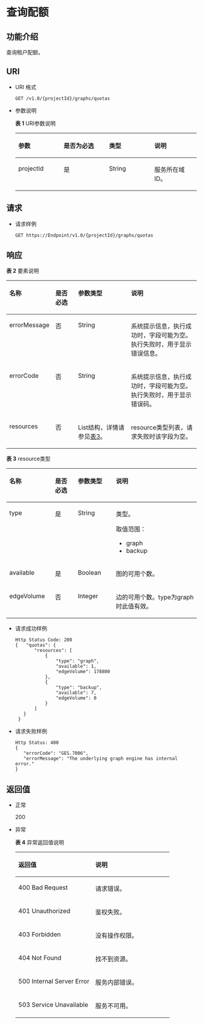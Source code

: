 # 查询配额<a name="ges_03_0013"></a>

## 功能介绍<a name="section43665743"></a>

查询租户配额。

## URI<a name="section57447370"></a>

-   URI 格式

    ```
    GET /v1.0/{projectId}/graphs/quotas
    ```

-   参数说明

    **表 1**  URI参数说明

    <a name="table944842165240"></a>
    <table><thead align="left"><tr id="row50689853165240"><th class="cellrowborder" valign="top" width="25%" id="mcps1.2.5.1.1"><p id="p6438023316534"><a name="p6438023316534"></a><a name="p6438023316534"></a>参数</p>
    </th>
    <th class="cellrowborder" valign="top" width="25%" id="mcps1.2.5.1.2"><p id="p4741635116534"><a name="p4741635116534"></a><a name="p4741635116534"></a>是否为必选</p>
    </th>
    <th class="cellrowborder" valign="top" width="25%" id="mcps1.2.5.1.3"><p id="p1551922216534"><a name="p1551922216534"></a><a name="p1551922216534"></a>类型</p>
    </th>
    <th class="cellrowborder" valign="top" width="25%" id="mcps1.2.5.1.4"><p id="p4909746116534"><a name="p4909746116534"></a><a name="p4909746116534"></a>说明</p>
    </th>
    </tr>
    </thead>
    <tbody><tr id="row54877755165240"><td class="cellrowborder" valign="top" width="25%" headers="mcps1.2.5.1.1 "><p id="p589966216534"><a name="p589966216534"></a><a name="p589966216534"></a>projectId</p>
    </td>
    <td class="cellrowborder" valign="top" width="25%" headers="mcps1.2.5.1.2 "><p id="p811058316534"><a name="p811058316534"></a><a name="p811058316534"></a>是</p>
    </td>
    <td class="cellrowborder" valign="top" width="25%" headers="mcps1.2.5.1.3 "><p id="p5297744816534"><a name="p5297744816534"></a><a name="p5297744816534"></a>String</p>
    </td>
    <td class="cellrowborder" valign="top" width="25%" headers="mcps1.2.5.1.4 "><p id="p6331489016534"><a name="p6331489016534"></a><a name="p6331489016534"></a>服务所在域ID。</p>
    </td>
    </tr>
    </tbody>
    </table>


## 请求<a name="section47264284"></a>

-   请求样例

    ```
    GET https://Endpoint/v1.0/{projectId}/graphs/quotas
    ```


## 响应<a name="section22725374"></a>

**表 2**  要素说明

<a name="table28067432"></a>
<table><thead align="left"><tr id="row11887525"><th class="cellrowborder" valign="top" width="16%" id="mcps1.2.5.1.1"><p id="p23365488"><a name="p23365488"></a><a name="p23365488"></a>名称</p>
</th>
<th class="cellrowborder" valign="top" width="13%" id="mcps1.2.5.1.2"><p id="p13556388"><a name="p13556388"></a><a name="p13556388"></a>是否必选</p>
</th>
<th class="cellrowborder" valign="top" width="31%" id="mcps1.2.5.1.3"><p id="p24325607"><a name="p24325607"></a><a name="p24325607"></a>参数类型</p>
</th>
<th class="cellrowborder" valign="top" width="40%" id="mcps1.2.5.1.4"><p id="p24217188"><a name="p24217188"></a><a name="p24217188"></a>说明</p>
</th>
</tr>
</thead>
<tbody><tr id="row16628103"><td class="cellrowborder" valign="top" width="16%" headers="mcps1.2.5.1.1 "><p id="p4699083"><a name="p4699083"></a><a name="p4699083"></a>errorMessage</p>
</td>
<td class="cellrowborder" valign="top" width="13%" headers="mcps1.2.5.1.2 "><p id="p45081436"><a name="p45081436"></a><a name="p45081436"></a>否</p>
</td>
<td class="cellrowborder" valign="top" width="31%" headers="mcps1.2.5.1.3 "><p id="p27717665"><a name="p27717665"></a><a name="p27717665"></a>String</p>
</td>
<td class="cellrowborder" valign="top" width="40%" headers="mcps1.2.5.1.4 "><p id="p30538370"><a name="p30538370"></a><a name="p30538370"></a>系统提示信息，执行成功时，字段可能为空。执行失败时，用于显示错误信息。</p>
</td>
</tr>
<tr id="row6409881"><td class="cellrowborder" valign="top" width="16%" headers="mcps1.2.5.1.1 "><p id="p49438385"><a name="p49438385"></a><a name="p49438385"></a>errorCode</p>
</td>
<td class="cellrowborder" valign="top" width="13%" headers="mcps1.2.5.1.2 "><p id="p45086233"><a name="p45086233"></a><a name="p45086233"></a>否</p>
</td>
<td class="cellrowborder" valign="top" width="31%" headers="mcps1.2.5.1.3 "><p id="p28106233"><a name="p28106233"></a><a name="p28106233"></a>String</p>
</td>
<td class="cellrowborder" valign="top" width="40%" headers="mcps1.2.5.1.4 "><p id="p62012410"><a name="p62012410"></a><a name="p62012410"></a>系统提示信息，执行成功时，字段可能为空。执行失败时，用于显示错误码。</p>
</td>
</tr>
<tr id="row21240782"><td class="cellrowborder" valign="top" width="16%" headers="mcps1.2.5.1.1 "><p id="p42781795"><a name="p42781795"></a><a name="p42781795"></a>resources</p>
</td>
<td class="cellrowborder" valign="top" width="13%" headers="mcps1.2.5.1.2 "><p id="p42773356"><a name="p42773356"></a><a name="p42773356"></a>否</p>
</td>
<td class="cellrowborder" valign="top" width="31%" headers="mcps1.2.5.1.3 "><p id="p42089810"><a name="p42089810"></a><a name="p42089810"></a>List结构，详情请参见<a href="#ges_03_0013__table65377746">表3</a>。</p>
</td>
<td class="cellrowborder" valign="top" width="40%" headers="mcps1.2.5.1.4 "><p id="p53831420"><a name="p53831420"></a><a name="p53831420"></a>resource类型列表，请求失败时该字段为空。</p>
</td>
</tr>
</tbody>
</table>

**表 3**  resource类型

<a name="table65377746"></a>
<table><thead align="left"><tr id="row12404353"><th class="cellrowborder" valign="top" width="24%" id="mcps1.2.5.1.1"><p id="p65228511"><a name="p65228511"></a><a name="p65228511"></a>名称</p>
</th>
<th class="cellrowborder" valign="top" width="12%" id="mcps1.2.5.1.2"><p id="p49018005"><a name="p49018005"></a><a name="p49018005"></a>是否必选</p>
</th>
<th class="cellrowborder" valign="top" width="20%" id="mcps1.2.5.1.3"><p id="p11035468"><a name="p11035468"></a><a name="p11035468"></a>参数类型</p>
</th>
<th class="cellrowborder" valign="top" width="44%" id="mcps1.2.5.1.4"><p id="p21457707"><a name="p21457707"></a><a name="p21457707"></a>说明</p>
</th>
</tr>
</thead>
<tbody><tr id="row58901642"><td class="cellrowborder" valign="top" width="24%" headers="mcps1.2.5.1.1 "><p id="p6303673"><a name="p6303673"></a><a name="p6303673"></a>type</p>
</td>
<td class="cellrowborder" valign="top" width="12%" headers="mcps1.2.5.1.2 "><p id="p40835493"><a name="p40835493"></a><a name="p40835493"></a>是</p>
</td>
<td class="cellrowborder" valign="top" width="20%" headers="mcps1.2.5.1.3 "><p id="p19340597"><a name="p19340597"></a><a name="p19340597"></a>String</p>
</td>
<td class="cellrowborder" valign="top" width="44%" headers="mcps1.2.5.1.4 "><p id="p23084497"><a name="p23084497"></a><a name="p23084497"></a>类型。</p>
<p id="p6433888"><a name="p6433888"></a><a name="p6433888"></a>取值范围：</p>
<a name="ul372116591758"></a><a name="ul372116591758"></a><ul id="ul372116591758"><li>graph</li><li>backup</li></ul>
</td>
</tr>
<tr id="row1265877"><td class="cellrowborder" valign="top" width="24%" headers="mcps1.2.5.1.1 "><p id="p35427225"><a name="p35427225"></a><a name="p35427225"></a>available</p>
</td>
<td class="cellrowborder" valign="top" width="12%" headers="mcps1.2.5.1.2 "><p id="p51032940"><a name="p51032940"></a><a name="p51032940"></a>是</p>
</td>
<td class="cellrowborder" valign="top" width="20%" headers="mcps1.2.5.1.3 "><p id="p40027513"><a name="p40027513"></a><a name="p40027513"></a>Boolean</p>
</td>
<td class="cellrowborder" valign="top" width="44%" headers="mcps1.2.5.1.4 "><p id="p21003110"><a name="p21003110"></a><a name="p21003110"></a>图的可用个数。</p>
</td>
</tr>
<tr id="row54810264"><td class="cellrowborder" valign="top" width="24%" headers="mcps1.2.5.1.1 "><p id="p10446393"><a name="p10446393"></a><a name="p10446393"></a>edgeVolume</p>
</td>
<td class="cellrowborder" valign="top" width="12%" headers="mcps1.2.5.1.2 "><p id="p40851470"><a name="p40851470"></a><a name="p40851470"></a>否</p>
</td>
<td class="cellrowborder" valign="top" width="20%" headers="mcps1.2.5.1.3 "><p id="p20634751"><a name="p20634751"></a><a name="p20634751"></a>Integer</p>
</td>
<td class="cellrowborder" valign="top" width="44%" headers="mcps1.2.5.1.4 "><p id="p60802166"><a name="p60802166"></a><a name="p60802166"></a>边的可用个数。type为graph时此值有效。</p>
</td>
</tr>
</tbody>
</table>

-   请求成功样例

    ```
    Http Status Code: 200
    {   "quotas": {
           "resources": [
               {
                   "type": "graph",
                   "available": 1,
                   "edgeVolume": 178800
               },
               {
                   "type": "backup",
                   "available": 7,
                   "edgeVolume": 0
               }
           ]
       }
     }
    ```

-   请求失败样例

    ```
    Http Status: 400
    {
       "errorCode": "GES.7006",
       "errorMessage": "The underlying graph engine has internal error."
    }
    ```


## 返回值<a name="section28815999"></a>

-   正常

    200

-   异常

    **表 4**  异常返回值说明

    <a name="table21182911172628"></a>
    <table><thead align="left"><tr id="row22686601172628"><th class="cellrowborder" valign="top" width="50%" id="mcps1.2.3.1.1"><p id="p29113043172638"><a name="p29113043172638"></a><a name="p29113043172638"></a>返回值</p>
    </th>
    <th class="cellrowborder" valign="top" width="50%" id="mcps1.2.3.1.2"><p id="p9346244172638"><a name="p9346244172638"></a><a name="p9346244172638"></a>说明</p>
    </th>
    </tr>
    </thead>
    <tbody><tr id="row13233353172628"><td class="cellrowborder" valign="top" width="50%" headers="mcps1.2.3.1.1 "><p id="p50316832172638"><a name="p50316832172638"></a><a name="p50316832172638"></a>400 Bad Request</p>
    </td>
    <td class="cellrowborder" valign="top" width="50%" headers="mcps1.2.3.1.2 "><p id="p49131611172638"><a name="p49131611172638"></a><a name="p49131611172638"></a>请求错误。</p>
    </td>
    </tr>
    <tr id="row657300172628"><td class="cellrowborder" valign="top" width="50%" headers="mcps1.2.3.1.1 "><p id="p47920375172638"><a name="p47920375172638"></a><a name="p47920375172638"></a>401 Unauthorized</p>
    </td>
    <td class="cellrowborder" valign="top" width="50%" headers="mcps1.2.3.1.2 "><p id="p56345162172638"><a name="p56345162172638"></a><a name="p56345162172638"></a>鉴权失败。</p>
    </td>
    </tr>
    <tr id="row23989959172628"><td class="cellrowborder" valign="top" width="50%" headers="mcps1.2.3.1.1 "><p id="p4998764172638"><a name="p4998764172638"></a><a name="p4998764172638"></a>403 Forbidden</p>
    </td>
    <td class="cellrowborder" valign="top" width="50%" headers="mcps1.2.3.1.2 "><p id="p2246721172638"><a name="p2246721172638"></a><a name="p2246721172638"></a>没有操作权限。</p>
    </td>
    </tr>
    <tr id="row49197943172628"><td class="cellrowborder" valign="top" width="50%" headers="mcps1.2.3.1.1 "><p id="p27247364172638"><a name="p27247364172638"></a><a name="p27247364172638"></a>404 Not Found</p>
    </td>
    <td class="cellrowborder" valign="top" width="50%" headers="mcps1.2.3.1.2 "><p id="p59552853172638"><a name="p59552853172638"></a><a name="p59552853172638"></a>找不到资源。</p>
    </td>
    </tr>
    <tr id="row13744769172628"><td class="cellrowborder" valign="top" width="50%" headers="mcps1.2.3.1.1 "><p id="p61704332172638"><a name="p61704332172638"></a><a name="p61704332172638"></a>500 Internal Server Error</p>
    </td>
    <td class="cellrowborder" valign="top" width="50%" headers="mcps1.2.3.1.2 "><p id="p31994980172638"><a name="p31994980172638"></a><a name="p31994980172638"></a>服务内部错误。</p>
    </td>
    </tr>
    <tr id="row305099172628"><td class="cellrowborder" valign="top" width="50%" headers="mcps1.2.3.1.1 "><p id="p37564761172638"><a name="p37564761172638"></a><a name="p37564761172638"></a>503 Service Unavailable</p>
    </td>
    <td class="cellrowborder" valign="top" width="50%" headers="mcps1.2.3.1.2 "><p id="p22846801172638"><a name="p22846801172638"></a><a name="p22846801172638"></a>服务不可用。</p>
    </td>
    </tr>
    </tbody>
    </table>


